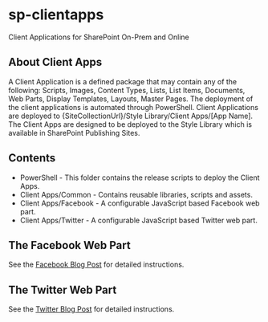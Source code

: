 # sp-clientapps
Client Applications for SharePoint On-Prem and Online

## About Client Apps
A Client Application is a defined package that may contain any of the following: Scripts, Images, Content Types, Lists, List Items, Documents, Web Parts, Display Templates, Layouts, Master Pages.
The deployment of the client applications is automated through PowerShell. 
Client Applications are deployed to {SiteCollectionUrl}/Style Library/Client Apps/[App Name].
The Client Apps are designed to be deployed to the Style Library which is available in SharePoint Publishing Sites.  

## Contents
* PowerShell - This folder contains the release scripts to deploy the Client Apps.
* Client Apps/Common - Contains reusable libraries, scripts and assets. 
* Client Apps/Facebook - A configurable JavaScript based Facebook web part. 
* Client Apps/Twitter - A configurable JavaScript based Twitter web part.


## The Facebook Web Part

See the [Facebook Blog Post](http://blog.timwheeler.io/facebook-webpart/) for detailed instructions.

## The Twitter Web Part

See the [Twitter Blog Post](http://blog.timwheeler.io/twitter-web-part-for-sharepoint/) for detailed instructions.

